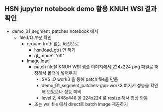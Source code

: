 ## HSN jupyter notebook demo 활용 KNUH WSI 결과 확인
- demo_01_segment_patches notebook 에서
  - file I/O 부분 확인
    - ground truth 없는 버전으로 
      - hsn.load_gt() 안 하기
      - gt_mode': 'off'
    - Image load
      - patch file을 KNUH WSI 샘플 이미지에서 224x224 png 파일로 저장해서 폴더에 넣어두기
        - SVS IO work3 을 통해 patch file을 만듬
        - demo_01_segment_patches-gpu-work3 여기서 성능을 확인해 보았으나 성능 미비
        - level 2, 448x448 을 224x224 로 resize 해서 영상 만듬
      - 또는 wsi file 에서 direct로 batch image 제공하기